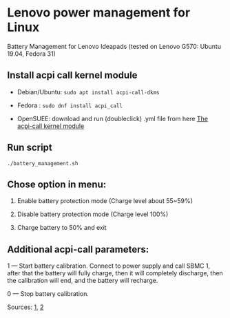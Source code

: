 # Lenovo power management for Linux

Battery Management for Lenovo Ideapads (tested on Lenovo G570: Ubuntu 19.04, Fedora 31)

## Install acpi call kernel module

* Debian/Ubuntu: `sudo apt install acpi-call-dkms`

* Fedora : `sudo dnf install acpi_call`

* OpenSUEE: download and run (doubleclick) .yml file from here [The acpi-call kernel module](https://software.opensuse.org/package/acpi_call)

## Run script

`./battery_management.sh`

## Chose option in menu:

1. Enable battery protection mode (Charge level about 55~59%)

2. Disable battery protection mode (Charge level 100%)

3. Charge battery to 50% and exit


## Additional acpi-call parameters:

1 — Start battery calibration. Connect to power supply and call SBMC 1, after that the battery will fully charge, then it will completely discharge, then the calibration will end, and the battery will recharge.

0 — Stop battery calibration.

Sources: [1](https://www.linux.org.ru/forum/general/10574293?cid=11356142), [2](https://github.com/Sudokamikaze/LenovoBatteryLinux)
